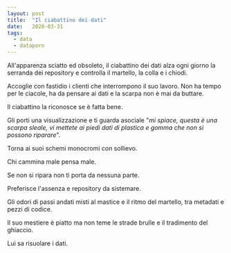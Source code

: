 ```yaml
---
layout: post
title:  "Il ciabattino dei dati"
date:   2020-03-31
tags:
  - data
  - dataporn
---
```


All'apparenza sciatto ed obsoleto, il ciabattino dei dati alza ogni giorno la serranda dei repository e controlla il martello, la colla e i chiodi.

Accoglie con fastidio i clienti che interrompono il suo lavoro. Non ha tempo per le ciacole, ha da pensare ai dati e la scarpa non è mai da buttare.

Il ciabattino la riconosce se è fatta bene.

Gli porti una visualizzazione e ti guarda asociale "*mi spiace, questa è una scarpa sleale, vi mettete ai piedi dati di plastica e gomma che non si possono riparare*".

Torna ai suoi schemi monocromi con sollievo.

Chi cammina male pensa male.

Se non si ripara non ti porta da nessuna parte.

Preferisce l'assenza e repository da sistemare.

Gli odori di passi andati misti al mastice e il ritmo del martello, tra metadati e pezzi di codice.

Il suo mestiere è piatto ma non teme le strade brulle e il tradimento del ghiaccio.

Lui sa risuolare i dati.
